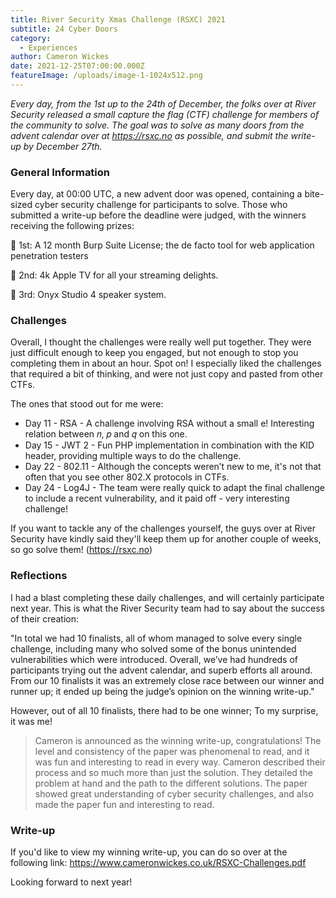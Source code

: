 ```yaml
---
title: River Security Xmas Challenge (RSXC) 2021
subtitle: 24 Cyber Doors
category:
  - Experiences
author: Cameron Wickes
date: 2021-12-25T07:00:00.000Z
featureImage: /uploads/image-1-1024x512.png
---
```

*Every day, from the 1st up to the 24th of December, the folks over at River Security released a small capture the flag (CTF) challenge for members of the community to solve. The goal was to solve as many doors from the advent calendar over at <https://rsxc.no> as possible, and submit the write-up by December 27th.*

### General Information

Every day, at 00:00 UTC, a new advent door was opened, containing a bite-sized cyber security challenge for participants to solve. Those who submitted a write-up before the deadline were judged, with the winners receiving the following prizes:

🥇 1st: A 12 month Burp Suite License; the de facto tool for web application penetration testers


🥈 2nd: 4k Apple TV for all your streaming delights.  


🥉 3rd: Onyx Studio 4 speaker system.

### Challenges

Overall, I thought the challenges were really well put together. They were just difficult enough to keep you engaged, but not enough to stop you completing them in about an hour. Spot on! I especially liked the challenges that required a bit of thinking, and were not just copy and pasted from other CTFs. 

The ones that stood out for me were:

* Day 11 - RSA - A challenge involving RSA without a small e! Interesting relation between 𝑛, 𝑝 and 𝑞 on this one. 
* Day 15 - JWT 2 - Fun PHP implementation in combination with the KID header, providing multiple ways to do the challenge.
* Day 22 - 802.11 - Although the concepts weren’t new to me, it's not that often that you see other 802.X protocols in CTFs.
* Day 24 - Log4J - The team were really quick to adapt the final challenge to include a recent vulnerability, and it paid off - very interesting challenge!

If you want to tackle any of the challenges yourself, the guys over at River Security have kindly said they'll keep them up for another couple of weeks, so go solve them! (<https://rsxc.no>)

### Reflections

I had a blast completing these daily challenges, and will certainly participate next year. This is what the River Security team had to say about the success of their creation:

"In total we had 10 finalists, all of whom managed to solve every single challenge, including many who solved some of the bonus unintended vulnerabilities which were introduced. Overall, we’ve had hundreds of participants trying out the advent calendar, and superb efforts all around. From our 10 finalists it was an extremely close race between our winner and runner up; it ended up being the judge’s opinion on the winning write-up."

However, out of all 10 finalists, there had to be one winner; To my surprise, it was me!

> Cameron is announced as the winning write-up, congratulations! The level and consistency of the paper was phenomenal to read, and it was fun and interesting to read in every way. Cameron described their process and so much more than just the solution. They detailed the problem at hand and the path to the different solutions. The paper showed great understanding of cyber security challenges, and also made the paper fun and interesting to read.

### Write-up

If you'd like to view my winning write-up, you can do so over at the following link:
<https://www.cameronwickes.co.uk/RSXC-Challenges.pdf>

Looking forward to next year!